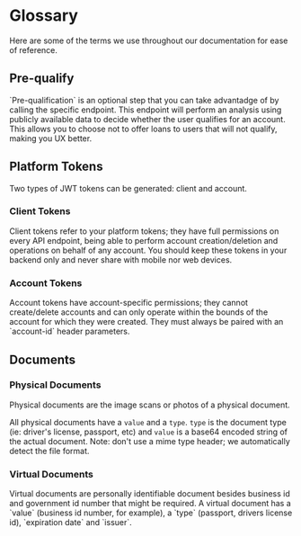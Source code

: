 # Glossary

Here are some of the terms we use throughout our documentation for ease of reference.

<h2 id="glossary-prequalify">Pre-qualify</h2>
`Pre-qualification` is an optional step that you can take advantadge of by calling the specific endpoint.
This endpoint will perform an analysis using publicly available data to decide whether the user qualifies for an account. This allows you to choose not to offer loans to users that will not qualify, making you UX better.

<h2 id="glossary-tokens">Platform Tokens</h2>
Two types of JWT tokens can be generated: client and account.

<h3 id="glossary-client-tokens">Client Tokens</h2>
Client tokens refer to your platform tokens; they have full permissions on every API endpoint, being able to perform account creation/deletion and operations on behalf of any account.
You should keep these tokens in your backend only and never share with mobile nor web devices.

<h3 id="glossary-account-tokens">Account Tokens</h2>
Account tokens have account-specific permissions; they cannot create/delete accounts and can only operate within the bounds of the account for which they were created. They must always be paired with an `account-id` header parameters.

<h2 id="glossary-documents">Documents</h2>

<h3 id="glossary-physical-docs">Physical Documents</h2>
Physical documents are the image scans or photos of a physical document.

All physical documents have a `value` and a `type`. `type` is the document type (ie: driver's license, passport, etc) and `value` is a base64 encoded string of the actual document. Note: don't use a mime type header; we automatically detect the file format.

<h3 id="glossary-virtual-docs">Virtual Documents</h2>
Virtual documents are personally identifiable document besides business id and government id number that might be required.
A virtual document has a `value` (business id number, for example), a `type` (passport, drivers license id), `expiration date` and `issuer`.
